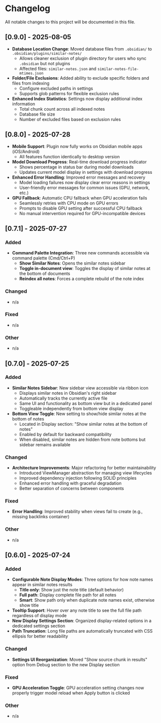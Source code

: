 # Changelog

All notable changes to this project will be documented in this file.

## [0.9.0] - 2025-08-05

-   **Database Location Change**: Moved database files from `.obsidian/` to `.obsidian/plugins/similar-notes/`
    -   Allows cleaner exclusion of plugin directory for users who sync `.obsidian` but not plugins
    -   Affected files: `similar-notes.json` and `similar-notes-file-mtimes.json`
-   **Folder/File Exclusions**: Added ability to exclude specific folders and files from indexing
    -   Configure excluded paths in settings
    -   Supports glob patterns for flexible exclusion rules
-   **Enhanced Index Statistics**: Settings now display additional index information
    -   Total chunk count across all indexed notes
    -   Database file size
    -   Number of excluded files based on exclusion rules

## [0.8.0] - 2025-07-28

-   **Mobile Support**: Plugin now fully works on Obsidian mobile apps (iOS/Android)
    -   All features function identically to desktop version
-   **Model Download Progress**: Real-time download progress indicator
    -   Shows percentage in status bar during model downloads
    -   Updates current model display in settings with download progress
-   **Enhanced Error Handling**: Improved error messages and recovery
    -   Model loading failures now display clear error reasons in settings
    -   User-friendly error messages for common issues (GPU, network, etc.)
-   **GPU Fallback**: Automatic CPU fallback when GPU acceleration fails
    -   Seamlessly retries with CPU mode on GPU errors
    -   Prompts to disable GPU setting after successful CPU fallback
    -   No manual intervention required for GPU-incompatible devices

## [0.7.1] - 2025-07-27

### Added

-   **Command Palette Integration**: Three new commands accessible via command palette (Cmd/Ctrl+P)
    -   **Show Similar Notes**: Opens the similar notes sidebar
    -   **Toggle in-document view**: Toggles the display of similar notes at the bottom of documents
    -   **Reindex all notes**: Forces a complete rebuild of the note index

### Changed

-   n/a

### Fixed

-   n/a

### Other

-   n/a

## [0.7.0] - 2025-07-25

### Added

-   **Similar Notes Sidebar**: New sidebar view accessible via ribbon icon
    -   Displays similar notes in Obsidian's right sidebar
    -   Automatically tracks the currently active file
    -   Same UI and functionality as bottom view but in a dedicated panel
    -   Toggleable independently from bottom view display
-   **Bottom View Toggle**: New setting to show/hide similar notes at the bottom of notes
    -   Located in Display section: "Show similar notes at the bottom of notes"
    -   Enabled by default for backward compatibility
    -   When disabled, similar notes are hidden from note bottoms but sidebar remains available

### Changed

-   **Architecture Improvements**: Major refactoring for better maintainability
    -   Introduced ViewManager abstraction for managing view lifecycles
    -   Improved dependency injection following SOLID principles
    -   Enhanced error handling with graceful degradation
    -   Better separation of concerns between components

### Fixed

-   **Error Handling**: Improved stability when views fail to create (e.g., missing backlinks container)

### Other

-   n/a

## [0.6.0] - 2025-07-24

### Added

-   **Configurable Note Display Modes**: Three options for how note names appear in similar notes results
    -   **Title only**: Show just the note title (default behavior)
    -   **Full path**: Display complete file path for all notes
    -   **Smart**: Show path only when duplicate note names exist, otherwise show title
-   **Tooltip Support**: Hover over any note title to see the full file path regardless of display mode
-   **New Display Settings Section**: Organized display-related options in a dedicated settings section
-   **Path Truncation**: Long file paths are automatically truncated with CSS ellipsis for better readability

### Changed

-   **Settings UI Reorganization**: Moved "Show source chunk in results" option from Debug section to the new Display section

### Fixed

-   **GPU Acceleration Toggle**: GPU acceleration setting changes now properly trigger model reload when Apply button is clicked

### Other

-   n/a
